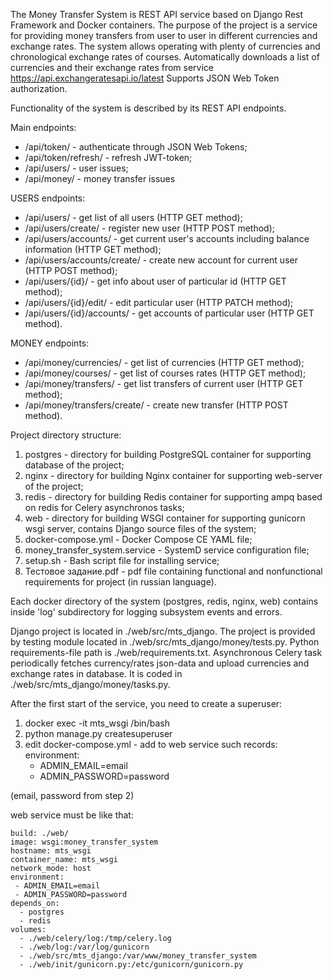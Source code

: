 The Money Transfer System is REST API service based on Django Rest Framework and Docker containers.
The purpose of the project is a service for providing money transfers from user to user in different currencies and exchange rates. 
The system allows operating with plenty of currencies and chronological exchange rates of courses.
Automatically downloads a list of currencies and their exchange rates from service https://api.exchangeratesapi.io/latest
Supports JSON Web Token authorization.

Functionality of the system is described by its REST API endpoints.

Main endpoints:
 - /api/token/ - authenticate through JSON Web Tokens;
 - /api/token/refresh/ - refresh JWT-token;
 - /api/users/ - user issues;
 - /api/money/ - money transfer issues
 
 USERS endpoints:
 - /api/users/ - get list of all users (HTTP GET method);
 - /api/users/create/ - register new user (HTTP POST method);
 - /api/users/accounts/ - get current user's accounts including balance information (HTTP GET method);
 - /api/users/accounts/create/ - create new account for current user (HTTP POST method);
 - /api/users/{id}/ - get info about user of particular id (HTTP GET method);
 - /api/users/{id}/edit/ - edit particular user (HTTP PATCH method);
 - /api/users/{id}/accounts/ - get accounts of particular user (HTTP GET method).
 
 MONEY endpoints:
 - /api/money/currencies/ - get list of currencies (HTTP GET method);
 - /api/money/courses/ - get list of courses rates (HTTP GET method);
 - /api/money/transfers/ - get list transfers of current user (HTTP GET method);
 - /api/money/transfers/create/ - create new transfer (HTTP POST method).
 
Project directory structure:
 1. postgres - directory for building PostgreSQL container for supporting database of the project;
 2. nginx - directory for building Nginx container for supporting web-server of the project;
 3. redis - directory for building Redis container for supporting ampq based on redis for Celery asynchronos tasks;
 4. web - directory for building WSGI container for supporting gunicorn wsgi server, contains Django source files of the system;
 5. docker-compose.yml - Docker Compose CE YAML file;
 6. money_transfer_system.service - SystemD service configuration file;
 7. setup.sh - Bash script file for installing service;
 8. Тестовое задание.pdf - pdf file containing functional and nonfunctional requirements for project (in russian language).
 
 Each docker directory of the system (postgres, redis, nginx, web) contains inside 'log' subdirectory for logging subsystem events and errors. 

Django project is located in ./web/src/mts_django. 
The project is provided by testing module located in ./web/src/mts_django/money/tests.py.
Python requirements-file path is ./web/requirements.txt. 
Asynchronous Celery task periodically fetches currency/rates json-data and upload currencies and exchange rates in database. It is coded in ./web/src/mts_django/money/tasks.py.

After the first start of the service, you need to create a superuser:
 1. docker exec -it mts_wsgi /bin/bash
 2. python manage.py createsuperuser
 3. edit docker-compose.yml - add to web service such records:
   environment:
    - ADMIN_EMAIL=email
    - ADMIN_PASSWORD=password
    
   (email, password from step 2)
    
web service must be like that:

    build: ./web/
    image: wsgi:money_transfer_system
    hostname: mts_wsgi
    container_name: mts_wsgi
    network_mode: host
    environment:
     - ADMIN_EMAIL=email
     - ADMIN_PASSWORD=password
    depends_on:
      - postgres
      - redis
    volumes:
      - ./web/celery/log:/tmp/celery.log
      - ./web/log:/var/log/gunicorn
      - ./web/src/mts_django:/var/www/money_transfer_system
      - ./web/init/gunicorn.py:/etc/gunicorn/gunicorn.py
